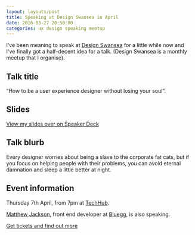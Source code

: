 ```yaml
---
layout: layouts/post   
title: Speaking at Design Swansea in April  
date: 2016-03-27 20:50:00  
categories: ux design speaking meetup
---
```


I’ve been meaning to speak at [Design Swansea](http://designswansea.org.uk/) for a little while now and I've finally got a half-decent idea for a talk. (Design Swansea is a monthly meetup that I organise).

## Talk title

“How to be a user experience designer without losing your soul”.

## Slides

<script async class="speakerdeck-embed" data-id="f77f0e75ee4f46e9b4db3d859dfcb590" data-ratio="1.33333333333333" src="//speakerdeck.com/assets/embed.js"></script>

[View my slides over on Speaker Deck](https://speakerdeck.com/benjystanton/how-to-be-a-user-experience-designer-without-losing-your-soul)

## Talk blurb

Every designer worries about being a slave to the corporate fat cats, but if you focus on helping people with their problems, you can avoid eternal damnation and sleep a little better at night.

## Event information

Thursday 7th April, from 7pm at [TechHub](https://swansea.techhub.com/).

[Matthew Jackson](https://twitter.com/matthewbeta), front end developer at [Bluegg](http://bluegg.co.uk/), is also speaking.

[Get tickets and find out more](https://getinvited.to/designswansea/meet-up-11/)
